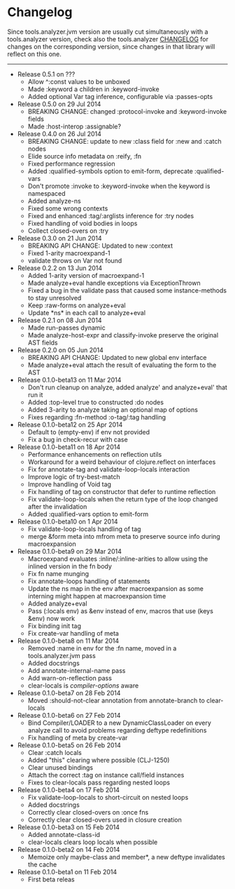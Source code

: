 Changelog
========================================
Since tools.analyzer.jvm version are usually cut simultaneously with a tools.analyzer version, check also the tools.analyzer [CHANGELOG](https://github.com/clojure/tools.analyzer/blob/master/CHANGELOG.md) for changes on the corresponding version, since changes in that library will reflect on this one.
- - -
* Release 0.5.1 on ???
  * Allow ^:const values to be unboxed
  * Made :keyword a children in :keyword-invoke
  * Added optional Var tag inference, configurable via :passes-opts
* Release 0.5.0 on 29 Jul 2014
  * BREAKING CHANGE: changed :protocol-invoke and :keyword-invoke fields
  * Made :host-interop :assignable?
* Release 0.4.0 on 26 Jul 2014
  * BREAKING CHANGE: update to new :class field for :new and :catch nodes
  * Elide source info metadata on :reify, :fn
  * Fixed performance regression
  * Added :qualified-symbols option to emit-form, deprecate :qualified-vars
  * Don't promote :invoke to :keyword-invoke when the keyword is namespaced
  * Added analyze-ns
  * Fixed some wrong contexts
  * Fixed and enhanced :tag/:arglists inference for :try nodes
  * Fixed handling of void bodies in loops
  * Collect closed-overs on :try
* Release 0.3.0 on 21 Jun 2014
  * BREAKING API CHANGE: Updated to new :context
  * Fixed 1-arity macroexpand-1
  * validate throws on Var not found
* Release 0.2.2 on 13 Jun 2014
  * Added 1-arity version of macroexpand-1
  * Made analyze+eval handle exceptions via ExceptionThrown
  * Fixed a bug in the validate pass that caused some instance-methods to stay unresolved
  * Keep :raw-forms on analyze+eval
  * Update \*ns\* in each call to analyze+eval
* Release 0.2.1 on 08 Jun 2014
  * Made run-passes dynamic
  * Made analyze-host-expr and classify-invoke preserve the original AST fields
* Release 0.2.0 on 05 Jun 2014
  * BREAKING API CHANGE: Updated to new global env interface
  * Made analyze+eval attach the result of evaluating the form to the AST
* Release 0.1.0-beta13 on 11 Mar 2014
  * Don't run cleanup on analyze, added analyze' and analyze+eval' that run it
  * Added :top-level true to constructed :do nodes
  * Added 3-arity to analyze taking an optional map of options
  * Fixes regarding :fn-method :o-tag/:tag handling
* Release 0.1.0-beta12 on 25 Apr 2014
  * Default to (empty-env) if env not provided
  * Fix a bug in check-recur with case
* Release 0.1.0-beta11 on 18 Apr 2014
  * Performance enhancements on reflection utils
  * Workaround for a weird behaviour of clojure.reflect on interfaces
  * Fix for annotate-tag and validate-loop-locals interaction
  * Improve logic of try-best-match
  * Improve handling of Void tag
  * Fix handling of tag on constructor that defer to runtime reflection
  * Fix validate-loop-locals when the return type of the loop changed after the invalidation
  * Added :qualified-vars option to emit-form
* Release 0.1.0-beta10 on 1 Apr 2014
  * Fix validate-loop-locals handling of tag
  * merge &form meta into mfrom meta to preserve source info during macroexpansion
* Release 0.1.0-beta9 on 29 Mar 2014
  * Macroexpand evaluates :inline/:inline-arities to allow using the inlined version
    in the fn body
  * Fix fn name munging
  * Fix annotate-loops handling of statements
  * Update the ns map in the env after macroexpansion as some interning might
    happen at macroexpansion time
  * Added analyze+eval
  * Pass (:locals env) as &env instead of env, macros that use (keys &env) now work
  * Fix binding init tag
  * Fix create-var handling of meta
* Release 0.1.0-beta8 on 11 Mar 2014
  * Removed :name in env for the :fn name, moved in a tools.analyzer.jvm pass
  * Added docstrings
  * Add annotate-internal-name pass
  * Add warn-on-reflection pass
  * clear-locals is *compiler-options* aware
* Release 0.1.0-beta7 on 28 Feb 2014
  * Moved :should-not-clear annotation from annotate-branch to clear-locals
* Release 0.1.0-beta6 on 27 Feb 2014
  * Bind Compiler/LOADER to a new DynamicClassLoader on every analyze call to avoid
    problems regarding deftype redefinitions
  * Fix handling of meta by create-var
* Release 0.1.0-beta5 on 26 Feb 2014
  * Clear :catch locals
  * Added "this" clearing where possible (CLJ-1250)
  * Clear unused bindings
  * Attach the correct :tag on instance call/field instances
  * Fixes to clear-locals pass regarding nested loops
* Release 0.1.0-beta4 on 17 Feb 2014
  * Fix validate-loop-locals to short-circuit on nested loops
  * Added docstrings
  * Correctly clear closed-overs on :once fns
  * Correctly clear closed-overs used in closure creation
* Release 0.1.0-beta3 on 15 Feb 2014
  * Added annotate-class-id
  * clear-locals clears loop locals when possible
* Release 0.1.0-beta2 on 14 Feb 2014
  * Memoize only maybe-class and member*, a new deftype invalidates the cache
* Release 0.1.0-beta1 on 11 Feb 2014
  * First beta releas

